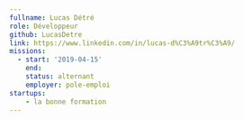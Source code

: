 ```yaml
---
fullname: Lucas Détré
role: Développeur
github: LucasDetre
link: https://www.linkedin.com/in/lucas-d%C3%A9tr%C3%A9/
missions:
  - start: '2019-04-15'
    end:
    status: alternant
    employer: pole-emploi    
startups:
    - la bonne formation
---
```

